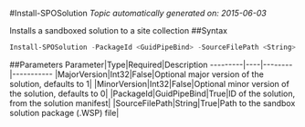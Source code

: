 #Install-SPOSolution
*Topic automatically generated on: 2015-06-03*

Installs a sandboxed solution to a site collection
##Syntax
```powershell
Install-SPOSolution -PackageId <GuidPipeBind> -SourceFilePath <String> [-MajorVersion <Int32>] [-MinorVersion <Int32>]
```


##Parameters
Parameter|Type|Required|Description
---------|----|--------|-----------
|MajorVersion|Int32|False|Optional major version of the solution, defaults to 1|
|MinorVersion|Int32|False|Optional minor version of the solution, defaults to 0|
|PackageId|GuidPipeBind|True|ID of the solution, from the solution manifest|
|SourceFilePath|String|True|Path to the sandbox solution package (.WSP) file|
<!-- Ref: FCB71AA28DE99539CD3F4299809E3720 -->